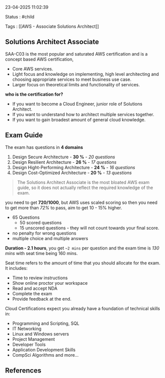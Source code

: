 23-04-2025 11:02:39

Status : #child 

Tags : [[AWS - Associate Solutions Architect]]

## Solutions Architect Associate

SAA-C03 is the most popular and saturated AWS certification and is a concept based AWS certification, 
- Core AWS services.
- Light focus and knowledge on implementing, high level architecting and choosing appropriate services to meet business use case.
- Larger focus on theoretical limits and functionality of services.

**who is the certification for?**

- If you want to become a Cloud Engineer, junior role of Solutions Architect.
- If you want to understand how to architect multiple services together.
- If you want to gain broadest amount of general cloud knowledge.

## Exam Guide

The exam has questions in **4 domains**

1. Design Secure Architecture - **30 %** - *20 questions*
2. Design Resilient Architecture - **26 %** - *17 questions*
3. Design Hight-Performing Architecture - **24 %** - *16 questions*
4. Design Cost-Optimized Architecture - **20 %** - *13 questions*

> The Solutions Architect Associate is the most bloated AWS exam guide, so it does not actually reflect the required knowledge of the exam.

you need to get **720/1000**, but AWS uses scaled scoring so then you need to get more than *72%* to pass, aim to get 10 - 15% higher.

- 65 Questions
	- 50 scored questions
	- 15 unscored questions - they will not count towards your final score.
- no penalty for wrong questions
- multiple choice and multiple answers

**Duration - 2.1 hours**, you get `~2 mins` per question and the exam time is *130 mins* with seat time being 160 mins.

Seat time refers to the amount of time that you should allocate for the exam.
It includes:
- Time to review instructions
- Show online proctor your workspace
- Read and accept NDA
- Complete the exam
- Provide feedback at the end.

Cloud Certifications expect you already have a foundation of technical skills in:
- Programming and Scripting, SQL
- IT Networking
- Linux and Windows servers
- Project Management
- Developer Tools
- Application Development Skills
- CompSci Algorithms and more...


## References


